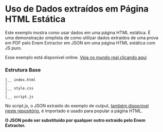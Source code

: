 # Uso de Dados extraídos em Página HTML Estática

Este exemplo mostra como usar dados em uma página HTML estática. É uma demonstração simplista de como utilizar dados extraídos de uma prova em PDF pelo Enem Extractor em JSON em uma página HTML estática com JS puro.

Esse exemplo está disponível online. [Veja no mundo real clicando aqui](https://luiisp.github.io/enem-extractor/)

### Estrutura Base

```
|__ index.html
|
|__ style.css
|
|__ script.js
```

No script.js, o JSON extraído do exemplo de output, [também disponível neste repositório](https://github.com/luiisp/enem-extractor/tree/master/examples/output_example), é importado e usado para popular a página HTML.

**O JSON pode ser substituído por qualquer outro extraído pelo Enem Extractor.**
